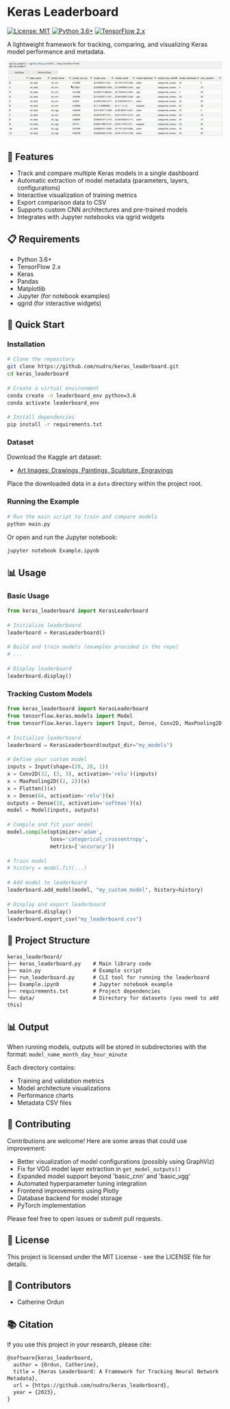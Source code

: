# Keras Leaderboard

[![License: MIT](https://img.shields.io/badge/License-MIT-yellow.svg)](https://opensource.org/licenses/MIT)
[![Python 3.6+](https://img.shields.io/badge/python-3.6+-blue.svg)](https://www.python.org/downloads/)
[![TensorFlow 2.x](https://img.shields.io/badge/tensorflow-2.x-orange.svg)](https://www.tensorflow.org/)

A lightweight framework for tracking, comparing, and visualizing Keras model performance and metadata.

![Leaderboard Preview](https://github.com/nudro/keras_leaderboard/blob/master/leaderboard_fin.gif)

## 🌟 Features

- Track and compare multiple Keras models in a single dashboard
- Automatic extraction of model metadata (parameters, layers, configurations)
- Interactive visualization of training metrics
- Export comparison data to CSV
- Supports custom CNN architectures and pre-trained models
- Integrates with Jupyter notebooks via qgrid widgets

## 📋 Requirements

- Python 3.6+
- TensorFlow 2.x
- Keras
- Pandas
- Matplotlib
- Jupyter (for notebook examples)
- qgrid (for interactive widgets)

## 🚀 Quick Start

### Installation

```bash
# Clone the repository
git clone https://github.com/nudro/keras_leaderboard.git
cd keras_leaderboard

# Create a virtual environment
conda create -n leaderboard_env python=3.6
conda activate leaderboard_env

# Install dependencies
pip install -r requirements.txt
```

### Dataset

Download the Kaggle art dataset:
- [Art Images: Drawings, Paintings, Sculpture, Engravings](https://www.kaggle.com/thedownhill/art-images-drawings-painting-sculpture-engraving)

Place the downloaded data in a `data` directory within the project root.

### Running the Example

```bash
# Run the main script to train and compare models
python main.py
```

Or open and run the Jupyter notebook:
```bash
jupyter notebook Example.ipynb
```

## 📊 Usage

### Basic Usage

```python
from keras_leaderboard import KerasLeaderboard

# Initialize leaderboard
leaderboard = KerasLeaderboard()

# Build and train models (examples provided in the repo)
# ...

# Display leaderboard
leaderboard.display()
```

### Tracking Custom Models

```python
from keras_leaderboard import KerasLeaderboard
from tensorflow.keras.models import Model
from tensorflow.keras.layers import Input, Dense, Conv2D, MaxPooling2D, Flatten

# Initialize leaderboard
leaderboard = KerasLeaderboard(output_dir="my_models")

# Define your custom model
inputs = Input(shape=(28, 28, 1))
x = Conv2D(32, (3, 3), activation='relu')(inputs)
x = MaxPooling2D((2, 2))(x)
x = Flatten()(x)
x = Dense(64, activation='relu')(x)
outputs = Dense(10, activation='softmax')(x)
model = Model(inputs, outputs)

# Compile and fit your model
model.compile(optimizer='adam', 
              loss='categorical_crossentropy',
              metrics=['accuracy'])
            
# Train model
# history = model.fit(...)

# Add model to leaderboard
leaderboard.add_model(model, "my_custom_model", history=history)

# Display and export leaderboard
leaderboard.display()
leaderboard.export_csv("my_leaderboard.csv")
```

## 📁 Project Structure

```
keras_leaderboard/
├── keras_leaderboard.py    # Main library code
├── main.py                 # Example script
├── run_leaderboard.py      # CLI tool for running the leaderboard
├── Example.ipynb           # Jupyter notebook example
├── requirements.txt        # Project dependencies
└── data/                   # Directory for datasets (you need to add this)
```

## 📊 Output

When running models, outputs will be stored in subdirectories with the format:
`model_name_month_day_hour_minute`

Each directory contains:
- Training and validation metrics
- Model architecture visualizations
- Performance charts
- Metadata CSV files

## 📝 Contributing

Contributions are welcome! Here are some areas that could use improvement:

- Better visualization of model configurations (possibly using GraphViz)
- Fix for VGG model layer extraction in `get_model_outputs()`
- Expanded model support beyond 'basic_cnn' and 'basic_vgg'
- Automated hyperparameter tuning integration
- Frontend improvements using Plotly
- Database backend for model storage
- PyTorch implementation

Please feel free to open issues or submit pull requests.

## 📄 License

This project is licensed under the MIT License - see the LICENSE file for details.

## 👥 Contributors

- Catherine Ordun

## 📚 Citation

If you use this project in your research, please cite:

```
@software{keras_leaderboard,
  author = {Ordun, Catherine},
  title = {Keras Leaderboard: A Framework for Tracking Neural Network Metadata},
  url = {https://github.com/nudro/keras_leaderboard},
  year = {2023},
}
``` 